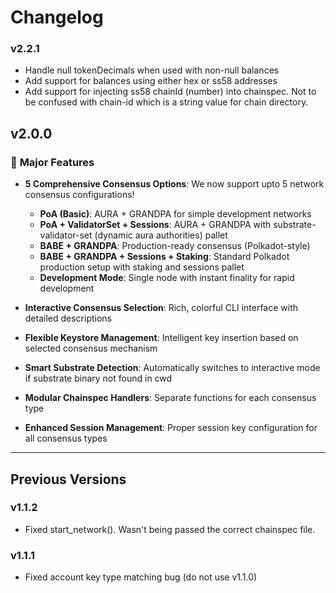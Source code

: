 # Changelog

### v2.2.1
- Handle null tokenDecimals when used with non-null balances
- Add support for balances using either hex or ss58 addresses
- Add support for injecting ss58 chainId (number) into chainspec. Not to be confused with chain-id which is a string value for chain directory.

## v2.0.0

### 🚀 **Major Features**
- **5 Comprehensive Consensus Options**: We now support upto 5 network consensus configurations!
  - **PoA (Basic)**: AURA + GRANDPA for simple development networks
  - **PoA + ValidatorSet + Sessions**: AURA + GRANDPA with substrate-validator-set (dynamic aura authorities) pallet
  - **BABE + GRANDPA**: Production-ready consensus (Polkadot-style)
  - **BABE + GRANDPA + Sessions + Staking**: Standard Polkadot production setup with staking and sessions pallet
  - **Development Mode**: Single node with instant finality for rapid development

- **Interactive Consensus Selection**: Rich, colorful CLI interface with detailed descriptions
- **Flexible Keystore Management**: Intelligent key insertion based on selected consensus mechanism
- **Smart Substrate Detection**: Automatically switches to interactive mode if substrate binary not found in cwd
- **Modular Chainspec Handlers**: Separate functions for each consensus type
- **Enhanced Session Management**: Proper session key configuration for all consensus types

---

## Previous Versions

### v1.1.2
- Fixed start_network(). Wasn't being passed the correct chainspec file.

### v1.1.1
- Fixed account key type matching bug (do not use v1.1.0)